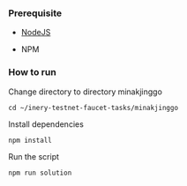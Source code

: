 ### Prerequisite

- [NodeJS](https://nodejs.org/en/)

- NPM



### How to run

Change directory to directory minakjinggo

```shell
cd ~/inery-testnet-faucet-tasks/minakjinggo
```


Install dependencies

```shell
npm install
```



Run the script

```
npm run solution
```

